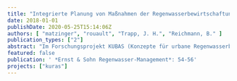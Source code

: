 ```yaml
---
title: "Integrierte Planung von Maßnahmen der Regenwasserbewirtschaftung - Anwendung und Weiterentwicklung der \"KURAS-Methode\" in Berlin"
date: 2018-01-01
publishDate: 2020-05-25T15:14:06Z
authors: [ "matzinger", "rouault", "Trapp, J. H.", "Reichmann, B." ]
publication_types: ["2"]
abstract: "Im Forschungsprojekt KUBAS (Konzepte für urbane Regenwasserbewirtschaftung und Abwassersysteme) wurde eine Methode vorgeschlagen, mit der Maßnahmen der Regenwasserbewirtschaftung für konkrete Stadtquartiere ausgewählt und platziert werden können. Ende 2016 wurde die \"KURAS-Methode\" als Ausgangspunkt für die zukünftige dezentrale Regenwasserbewirtschaftung in der Koalitionsvereinbarung der neuen Regierung des Landes Berlin zur Umsetzung in die Praxis und zur Weiterentwicklung festgeschrieben. Dadurch werden aktuell in verschiedenen Neubau- und Sanierungsvorhaben in Berlin Elemente der Methode eingesetzt; insbesondere der Ansatz, dass die Maßnahmenauswahl erst nach einer Festlegung nicht-monetärer Ziele erfolgt, wird dabei berücksichtigt. Die Anwendung in der Praxis erfordert aber auch eine Vereinfachung (z. B. Reduktion der Ziele) und Weiterentwicklung der Methode. Diese Anpassung wird durch das Forschungsprojekt netWORKS 4 unterstützt, welches wichtige sozio-kulturelle Ziele berücksichtigt und konkrete Planungsworkshops in Berlin begleitet."
featured: false
publication: ' *Ernst & Sohn Regenwasser-Management*: 54-56'
projects: ["kuras"]
---
```


